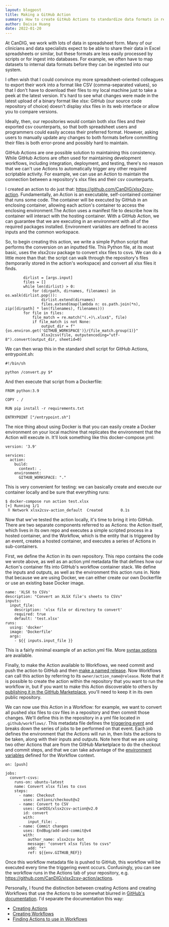```yaml
---
layout: blogpost
title: Making a GitHub Action
summary: How to create GitHub Actions to standardize data formats in repositories
author: Daisie Huang
date: 2022-01-20
---
```


At CanDIG, we work with lots of data in spreadsheet form. Many of our clinicians and data specialists expect to be able to share their data in Excel spreadsheets or similar, but these formats are less easily processed by scripts or for ingest into databases. For example, we often have to map datasets to internal data formats before they can be ingested into our system.

I often wish that I could convince my more spreadsheet-oriented colleagues to export their work into a format like CSV (comma-separated values), so that I don't have to download their files to my local machine just to take a peek at the latest version. It's hard to see what changes were made in the latest upload of a binary format like xlsx: GitHub (our source code repository of choice) doesn't display xlsx files in its web interface or allow you to compare versions. 

Ideally, then, our repositories would contain both xlsx files and their exported csv counterparts, so that both spreadsheet users and programmers could easily access their preferred format. However, asking users to manually update any changes to both formats before committing their files is both error-prone and possibly hard to maintain.

GitHub Actions are one possible solution to maintaining this consistency. While GitHub Actions are often used for maintaining development workflows, including integration, deployment, and testing, there's no reason that we can't use Actions to automatically trigger any other required scriptable activity. For example, we can use an Action to maintain the connection between a repository's xlsx files and their csv counterparts.

I created an action to do just that: https://github.com/CanDIG/xlsx2csv-action. Fundamentally, an Action is an executable, self-contained container that runs some code. The container will be executed by GitHub in an enclosing container, allowing each action's container to access the enclosing environment.The Action uses a manifest file to describe how its container will interact with the hosting container. With a GitHub Action, we can guarantee that we are executing in an environment with all of the required packages installed. Environment variables are defined to access inputs and the common workspace.

So, to begin creating this action, we write a simple Python script that performs the conversion on an inputted file. This Python file, at its most basic, uses the xlsx2csv package to convert xlsx files to csvs. We can do a little more than that: the script can walk through the repository's files (temporarily stored in the action's workspace) and convert all xlsx files it finds.

```
        dirlist = [args.input]
        files = []
        while len(dirlist) > 0:
            for (dirpath, dirnames, filenames) in os.walk(dirlist.pop()):
                dirlist.extend(dirnames)
                files.extend(map(lambda n: os.path.join(*n), zip([dirpath] * len(filenames), filenames)))
        for file in files:
            file_match = re.match("(.+)\.xlsx$", file)
            if file_match is not None:
                output_dir = f"{os.environ.get('GITHUB_WORKSPACE')}/{file_match.group(1)}"
                Xlsx2csv(file, outputencoding="utf-8").convert(output_dir, sheetid=0)
```

We can then wrap this in the standard shell script for GitHub Actions, entrypoint.sh:

```
#!/bin/sh

python /convert.py $*
```

And then execute that script from a Dockerfile:

```
FROM python:3.9

COPY . /

RUN pip install -r requirements.txt

ENTRYPOINT ["/entrypoint.sh"]
```

The nice thing about using Docker is that you can easily create a Docker environment on your local machine that replicates the environment that the Action will execute in. It'll look something like this docker-compose.yml:

```
version: '3.9'

services:
  action:
    build:
      context: .
    environment:
      GITHUB_WORKSPACE: "."
```

This is very convenient for testing: we can basically create and execute our container locally and be sure that everything runs:

```
$ docker-compose run action test.xlsx 
[+] Running 1/1
 ⠿ Network xlsx2csv-action_default  Created        0.1s
```

Now that we've tested the action locally, it's time to bring it into GitHub. There are two separate components referred to as Actions: the Action itself, which lives in its own repo and executes a simple scripted process in a hosted container, and the Workflow, which is the entity that is triggered by an event, creates a hosted container, and executes a series of Actions in sub-containers.

First, we define the Action in its own repository. This repo contains the code we wrote above, as well as an action.yml metadata file that defines how our Action's container fits into GitHub's workflow container stack. We define the inputs and outputs, as well as the environment this action runs in. Note that because we are using Docker, we can either create our own Dockerfile or use an existing base Docker image.

```
name: 'XLSX to CSVs'
description: "Convert an XLSX file's sheets to CSVs"
inputs:
  input_file:
    description: 'xlsx file or directory to convert'
    required: true
    default: 'test.xlsx'
runs:
  using: 'docker'
  image: 'Dockerfile'
  args:
    - ${{ inputs.input_file }}
```

This is a fairly minimal example of an action.yml file. More [syntax options](https://docs.github.com/en/actions/creating-actions/metadata-syntax-for-github-actions) are available.

Finally, to make the Action available to Workflows, we need commit and push the action to GitHub and then [make a named release](https://docs.github.com/en/articles/creating-releases). Now Workflows can call this action by referring to its `owner/action_name@release`. Note that it is possible to create the action within the repository that you want to run the workflow in, but if you want to make this Action discoverable to others by [publishing it in the GitHub Marketplace](https://docs.github.com/en/actions/creating-actions/publishing-actions-in-github-marketplace), you'll need to keep it in its own public repository.

We can now use this Action in a Workflow: for example, we want to convert all pushed xlsx files to csv files in a repository and then commit those changes. We'll define this in the repository in a yml file located in `.github/workflows/`. This metadata file defines the [triggering event](https://docs.github.com/en/actions/using-workflows/events-that-trigger-workflows) and breaks down the series of jobs to be performed on that event. Each job defines the environment that the Actions will run in, then lists the actions to be taken, along with their inputs and outputs. Note here that we are using two other Actions that are from the GitHub Marketplace to do the checkout and commit steps, and that we can take advantage of the [environment variables](https://docs.github.com/en/actions/learn-github-actions/environment-variables) defined for the Workflow context.

```
on: [push]

jobs:
  convert-csvs:
    runs-on: ubuntu-latest
    name: Convert xlsx files to csvs
    steps:
      - name: Checkout
        uses: actions/checkout@v2
      - name: Convert to CSV
        uses: CanDIG/xlsx2csv-action@v2.0
        id: convert
        with:
          input_file: .
      - name: Commit changes
        uses: EndBug/add-and-commit@v4
        with:
          author_name: xlsx2csv bot
          message: "convert xlsx files to csvs"
          add: "*"
          ref: ${{env.GITHUB_REF}}
```

Once this workflow metadata file is pushed to GitHub, this workflow will be executed every time the triggering event occurs. Confusingly, you can see the workflow runs in the Actions tab of your repository, e.g. https://github.com/CanDIG/xlsx2csv-action/actions.

Personally, I found the distinction between creating Actions and creating Workflows that use the Actions to be somewhat blurred in [GitHub's documentation](https://docs.github.com/en/actions). I'd separate the documentation this way:

* [Creating Actions](https://docs.github.com/en/actions/creating-actions/about-custom-actions)
* [Creating Workflows](https://docs.github.com/en/actions/using-workflows/triggering-a-workflow)
* [Finding Actions to use in Workflows](https://docs.github.com/en/actions/learn-github-actions/finding-and-customizing-actions)
